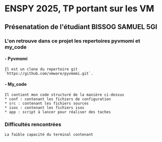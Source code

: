 # ENSPY 2025, TP portant sur les VM
## Présenatation de l'étudiant BISSOG SAMUEL 5GI

### L'on retrouve dans ce projet les repertoires pyvmomi et my_code

#### - Pyvmomi
    Il est un clone du repertoire git `https://github.com/vmware/pyvmomi.git`.

#### - My_code
    Il contient mon code structuré de la manière ci-dessus
    * conf : contenant les fichiers de configuration
    * src : contenant les fichiers sources
    * isos : contenant les fichiers isos
    * app : script à lancer pour réaliser des taches

### Difficultés rencontrées

    La faible capacité du terminal contenant